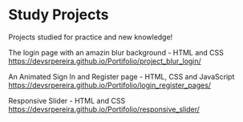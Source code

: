 # Study Projects

Projects studied for practice and new knowledge!

The login page with an amazin blur background - </strong>HTML and CSS </strong> <br>
https://devsrpereira.github.io/Portifolio/project_blur_login/

An Animated Sign In and Register page - </strong>HTML, CSS and JavaScript </strong><br>
https://devsrpereira.github.io/Portifolio/login_register_pages/

Responsive Slider  - </strong>HTML and CSS </strong> <br> 
https://devsrpereira.github.io/Portifolio/responsive_slider/



